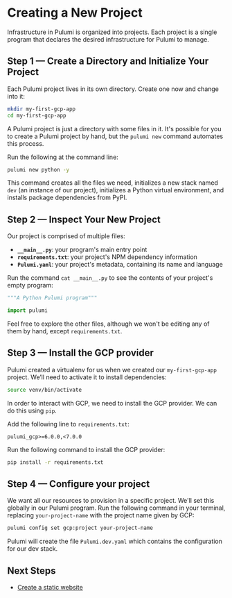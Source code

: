 # Creating a New Project

Infrastructure in Pulumi is organized into projects. Each project is a single program that declares the desired infrastructure for Pulumi to manage.

## Step 1 &mdash; Create a Directory and Initialize Your Project

Each Pulumi project lives in its own directory. Create one now and change into it:

```bash
mkdir my-first-gcp-app
cd my-first-gcp-app
```

A Pulumi project is just a directory with some files in it. It's possible for you to create a Pulumi project by hand, but the `pulumi new` command automates this process.

Run the following at the command line:

```bash
pulumi new python -y
```

This command creates all the files we need, initializes a new stack named `dev` (an instance of our project), initializes a Python virtual environment, and installs package dependencies from PyPI.

## Step 2 &mdash; Inspect Your New Project

Our project is comprised of multiple files:

* **`__main__.py`**: your program's main entry point
* **`requirements.txt`**: your project's NPM dependency information
* **`Pulumi.yaml`**: your project's metadata, containing its name and language

Run the command `cat __main__.py` to see the contents of your project's empty program:

```python
"""A Python Pulumi program"""

import pulumi
```

Feel free to explore the other files, although we won't be editing any of them by hand, except `requirements.txt`.

## Step 3 &mdash; Install the GCP provider

Pulumi created a virtualenv for us when we created our `my-first-gcp-app` project. We’ll need to activate it to install dependencies:

```bash
source venv/bin/activate
```

In order to interact with GCP, we need to install the GCP provider. We can do this using `pip`.

Add the following line to `requirements.txt`:

```text
pulumi_gcp>=6.0.0,<7.0.0
```

Run the following command to install the GCP provider:

```bash
pip install -r requirements.txt
```

## Step 4 &mdash; Configure your project

We want all our resources to provision in a specific project. We'll set this globally in our Pulumi program. Run the following command in your terminal, replacing `your-project-name` with the project name given by GCP:

```bash
pulumi config set gcp:project your-project-name
```

Pulumi will create the file `Pulumi.dev.yaml` which contains the configuration for our dev stack.

## Next Steps

* [Create a static website](../lab-02/README.md)
